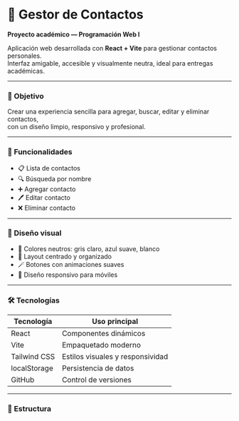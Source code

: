 
# 📇 Gestor de Contactos  
**Proyecto académico — Programación Web I**

Aplicación web desarrollada con **React + Vite** para gestionar contactos personales.  
Interfaz amigable, accesible y visualmente neutra, ideal para entregas académicas.

---

### 🎯 Objetivo

Crear una experiencia sencilla para agregar, buscar, editar y eliminar contactos,  
con un diseño limpio, responsivo y profesional.

---

### 🧠 Funcionalidades

- 📋 Lista de contactos
- 🔍 Búsqueda por nombre
- ➕ Agregar contacto
- 🖊️ Editar contacto
- ❌ Eliminar contacto

---

### 🎨 Diseño visual

- 🎨 Colores neutros: gris claro, azul suave, blanco
- 🧼 Layout centrado y organizado
- 🪄 Botones con animaciones suaves
- 📱 Diseño responsivo para móviles

---

### 🛠️ Tecnologías

| Tecnología     | Uso principal                          |
|----------------|----------------------------------------|
| React          | Componentes dinámicos                  |
| Vite           | Empaquetado moderno                    |
| Tailwind CSS   | Estilos visuales y responsividad       |
| localStorage   | Persistencia de datos                  |
| GitHub         | Control de versiones                   |

---

### 📁 Estructura
